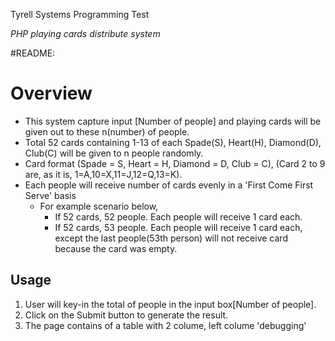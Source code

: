 Tyrell Systems Programming Test

*PHP playing cards distribute system*

#README:

# Overview

- This system capture input [Number of people] and playing cards will be given out to these n(number) of people. 
- Total 52 cards containing 1-13 of each Spade(S), Heart(H), Diamond(D), Club(C) will be given to n people randomly.
-	Card format (Spade = S, Heart = H, Diamond = D, Club = C), (Card 2 to 9 are, as it is, 1=A,10=X,11=J,12=Q,13=K).
- Each people will receive number of cards evenly in a 'First Come First Serve' basis 
	-	For example scenario below,
		-	If 52 cards, 52 people. Each people will receive 1 card each.
		-	If 52 cards, 53 people. Each people will receive 1 card each, except the last people(53th person) will not receive card because the card was empty.

## Usage
1.	User will key-in the total of people in the input box[Number of people].
2. 	Click on the Submit button to generate the result.
3.	The page contains of a table with 2 colume, left colume 'debugging'
